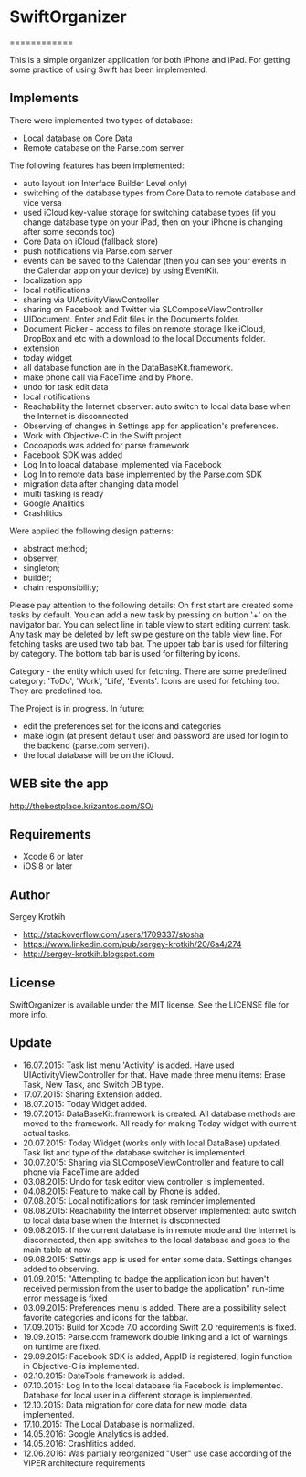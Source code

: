 # SwiftOrganizer
============

This is a simple organizer application for both iPhone and iPad. 
For getting some practice of using Swift has been implemented.

## Implements

There were implemented two types of database:
- Local database on Core Data
- Remote database on the Parse.com server

The following features has been implemented:
- auto layout (on Interface Builder Level only)
- switching of the database types from Core Data to remote database and vice versa
- used iCloud key-value storage for switching database types (if you change database type on your iPad, then on your iPhone is changing after some seconds too)
- Core Data on iCloud (fallback store)
- push notifications via Parse.com server
- events can be saved to the Calendar (then you can see your events in the Calendar app on your device) by using EventKit.
- localization app 
- local notifications 
- sharing via UIActivityViewController
- sharing on Facebook and Twitter via SLComposeViewController
- UIDocument. Enter and Edit files in the Documents folder.
- Document Picker - access to files on remote storage like iCloud, DropBox and etc with a download to the local Documents folder.
- extension
- today widget
- all database function are in the DataBaseKit.framework.
- make phone call via FaceTime and by Phone.
- undo for task edit data
- local notifications
- Reachability the Internet observer: auto switch to local data base when the Internet is disconnected
- Observing of changes in Settings app for application's preferences.
- Work with Objective-C in the Swift project
- Cocoapods was added for parse framework 
- Facebook SDK was added
- Log In to loacal database implemented via Facebook 
- Log In to remote data base implemented by the Parse.com SDK
- migration data after changing data model 
- multi tasking is ready
- Google Analitics
- Crashlitics

Were applied the following design patterns:
- abstract method;
- observer;
- singleton;
- builder;
- chain responsibility;

Please pay attention to the following details:
On first start are created some tasks by default. 
You can add a new task by pressing on button '+' on the navigator bar. 
You can select line in table view to start editing current task. 
Any task may be deleted by left swipe gesture on the table view line. 
For fetching tasks are used two tab bar. The upper tab bar is used for filtering by category. The bottom tab bar is used for filtering by icons.

Category - the entity which used for fetching. 
There are some predefined category: 'ToDo', 'Work', 'Life', 'Events'.
Icons are used for fetching too. They are predefined too.

The Project is in progress.
In future:
- edit the preferences set for the icons and categories
- make login (at present default user and password are used for login to the backend (parse.com server)).
- the local database will be on the iCloud.

## WEB site the app

http://thebestplace.krizantos.com/SO/

## Requirements

- Xcode 6 or later
- iOS 8 or later

## Author

Sergey Krotkih 
- http://stackoverflow.com/users/1709337/stosha
- https://www.linkedin.com/pub/sergey-krotkih/20/6a4/274
- http://sergey-krotkih.blogspot.com

## License

SwiftOrganizer is available under the MIT license. See the LICENSE file for more info.

## Update

- 16.07.2015: Task list menu 'Activity' is added. Have used UIActivityViewController for that. Have made three menu items:  Erase Task, New Task, and Switch DB type.
- 17.07.2015: Sharing Extension added.
- 18.07.2015: Today Widget added.
- 19.07.2015: DataBaseKit.framework is created. All database methods are moved to the framework. All ready for making Today widget with current actual tasks.
- 20.07.2015: Today Widget (works only with local DataBase) updated. Task list and type of the database switcher is implemented.
- 30.07.2015: Sharing via SLComposeViewController and feature to call phone via FaceTime are added
- 03.08.2015: Undo for task editor view controller is implemented.
- 04.08.2015: Feature to make call by Phone is added.
- 07.08.2015: Local notifications for task reminder implemented
- 08.08.2015: Reachability the Internet observer implemented: auto switch to local data base when the Internet is disconnected
- 09.08.2015: If the current database is in remote mode and the Internet is disconnected, then app switches to the local database and goes to the main table at now. 
- 09.08.2015: Settings app is used for enter some data. Settings changes added to observing. 
- 01.09.2015: "Attempting to badge the application icon but haven't received permission from the user to badge the application" run-time error message is fixed
- 03.09.2015: Preferences menu is added. There are a possibility select favorite categories and icons for the tabbar.
- 17.09.2015: Build for Xcode 7.0 according Swift 2.0 requirements is fixed.
- 19.09.2015: Parse.com framework double linking and a lot of warnings on tuntime are fixed.
- 29.09.2015: Facebook SDK is added, AppID is registered, login function in Objective-C is implemented. 
- 02.10.2015: DateTools framework is added.
- 07.10.2015: Log In to the local database fia Facebook is implemented. Database for local user in a different storage  is implemented.
- 12.10.2015: Data migration for core data for new model data implemented. 
- 17.10.2015: The Local Database is normalized.
- 14.05.2016: Google Analytics is added.
- 14.05.2016: Crashlitics added.
- 12.06.2016: Was partially reorganized "User" use case according of the VIPER architecture requirements  

